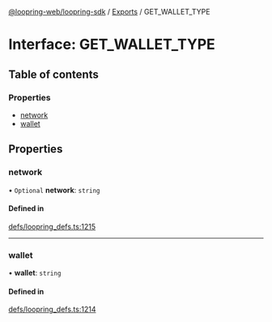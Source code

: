 [@loopring-web/loopring-sdk](../README.md) / [Exports](../modules.md) / GET\_WALLET\_TYPE

# Interface: GET\_WALLET\_TYPE

## Table of contents

### Properties

- [network](GET_WALLET_TYPE.md#network)
- [wallet](GET_WALLET_TYPE.md#wallet)

## Properties

### network

• `Optional` **network**: `string`

#### Defined in

[defs/loopring_defs.ts:1215](https://github.com/Loopring/loopring_sdk/blob/edf273a/src/defs/loopring_defs.ts#L1215)

___

### wallet

• **wallet**: `string`

#### Defined in

[defs/loopring_defs.ts:1214](https://github.com/Loopring/loopring_sdk/blob/edf273a/src/defs/loopring_defs.ts#L1214)
